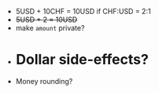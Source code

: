 - 5USD + 10CHF = 10USD if CHF:USD = 2:1
- ~~5USD * 2 = 10USD~~
- make `amount` private?
- # Dollar side-effects?
- Money rounding?
